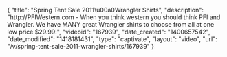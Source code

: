 {
    "title": "Spring Tent Sale 2011\u00a0Wrangler Shirts",
    "description": "http:\/\/PFIWestern.com - When you think western you should think PFI and Wrangler. We have MANY great Wrangler shirts to choose from all at one low price $29.99!",
    "videoid": "167939",
    "date_created": "1400657542",
    "date_modified": "1418181431",
    "type": "captivate",
    "layout": "video",
    "url": "\/v\/spring-tent-sale-2011-wrangler-shirts\/167939"
}